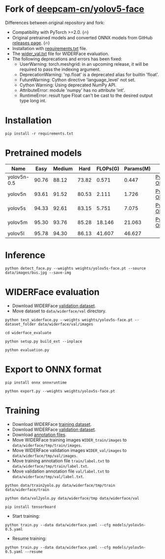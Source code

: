 # Fork of [deepcam-cn/yolov5-face](https://github.com/deepcam-cn/yolov5-face)

Differences between original repository and fork:

* Compatibility with PyTorch >=2.0. (🔥)
* Original pretrained models and converted ONNX models from GitHub [releases page](https://github.com/clibdev/yolov5-face/releases). (🔥)
* Installation with [requirements.txt](requirements.txt) file.
* The [wider_val.txt](data/widerface/val/wider_val.txt) file for WIDERFace evaluation. 
* The following deprecations and errors has been fixed:
  * UserWarning: torch.meshgrid: in an upcoming release, it will be required to pass the indexing argument.
  * DeprecationWarning: 'np.float' is a deprecated alias for builtin 'float'.
  * FutureWarning: Cython directive 'language_level' not set.
  * Cython Warning: Using deprecated NumPy API.
  * AttributeError: module 'numpy' has no attribute 'int'.
  * RuntimeError: result type Float can't be cast to the desired output type long int.

# Installation

```shell
pip install -r requirements.txt
```

# Pretrained models

| Name        | Easy  | Medium | Hard  | FLOPs(G) | Params(M) | Link                                                                                                                                                                                  |
|-------------|-------|--------|-------|----------|-----------|---------------------------------------------------------------------------------------------------------------------------------------------------------------------------------------|
| yolov5n-0.5 | 90.76 | 88.12  | 73.82 | 0.571    | 0.447     | [PyTorch](https://github.com/clibdev/yolov5-face/releases/latest/download/yolov5n-0.5.pt), [ONNX](https://github.com/clibdev/yolov5-face/releases/latest/download/yolov5n-0.5.onnx)   |
| yolov5n     | 93.61 | 91.52  | 80.53 | 2.111    | 1.726     | [PyTorch](https://github.com/clibdev/yolov5-face/releases/latest/download/yolov5n-face.pt), [ONNX](https://github.com/clibdev/yolov5-face/releases/latest/download/yolov5n-face.onnx) |
| yolov5s     | 94.33 | 92.61  | 83.15 | 5.751    | 7.075     | [PyTorch](https://github.com/clibdev/yolov5-face/releases/latest/download/yolov5s-face.pt), [ONNX](https://github.com/clibdev/yolov5-face/releases/latest/download/yolov5s-face.onnx) |
| yolov5m     | 95.30 | 93.76  | 85.28 | 18.146   | 21.063    | [PyTorch](https://github.com/clibdev/yolov5-face/releases/latest/download/yolov5m-face.pt), [ONNX](https://github.com/clibdev/yolov5-face/releases/latest/download/yolov5m-face.onnx) |
| yolov5l     | 95.78 | 94.30  | 86.13 | 41.607   | 46.627    |                                                                                                                                                                                       |

# Inference

```shell
python detect_face.py --weights weights/yolov5s-face.pt --source data/images/bus.jpg --save-img
```

# WIDERFace evaluation

* Download WIDERFace [validation dataset](https://drive.google.com/file/d/1GUCogbp16PMGa39thoMMeWxp7Rp5oM8Q/view).
* Move dataset to `data/widerface/val` directory.

```shell
python test_widerface.py --weights weights/yolov5s-face.pt --dataset_folder data/widerface/val/images
```
```shell
cd widerface_evaluate
```
```shell
python setup.py build_ext --inplace
```
```shell
python evaluation.py
```

# Export to ONNX format

```shell
pip install onnx onnxruntime
```
```shell
python export.py --weights weights/yolov5s-face.pt
```

# Training

* Download WIDERFace [training dataset](https://drive.google.com/file/d/15hGDLhsx8bLgLcIRD5DhYt5iBxnjNF1M/view).
* Download WIDERFace [validation dataset](https://drive.google.com/file/d/1GUCogbp16PMGa39thoMMeWxp7Rp5oM8Q/view).
* Download [annotation files](https://drive.google.com/file/d/1tU_IjyOwGQfGNUvZGwWWM4SwxKp2PUQ8/view).
* Move WIDERFace training images `WIDER_train/images` to `data/widerface/tmp/train/images`.
* Move WIDERFace validation images `WIDER_val/images` to `data/widerface/tmp/val/images`.
* Move training annotation file `train/label.txt` to `data/widerface/tmp/train/label.txt`.
* Move validation annotation file `val/label.txt` to `data/widerface/tmp/val/label.txt`.

```shell
python data/train2yolo.py data/widerface/tmp/train data/widerface/train
```
```shell
python data/val2yolo.py data/widerface/tmp data/widerface/val
```
```shell
pip install tensorboard
```

* Start training:

```shell
python train.py --data data/widerface.yaml --cfg models/yolov5n-0.5.yaml
```

* Resume training:

```shell
python train.py --data data/widerface.yaml --cfg models/yolov5n-0.5.yaml --resume
```
